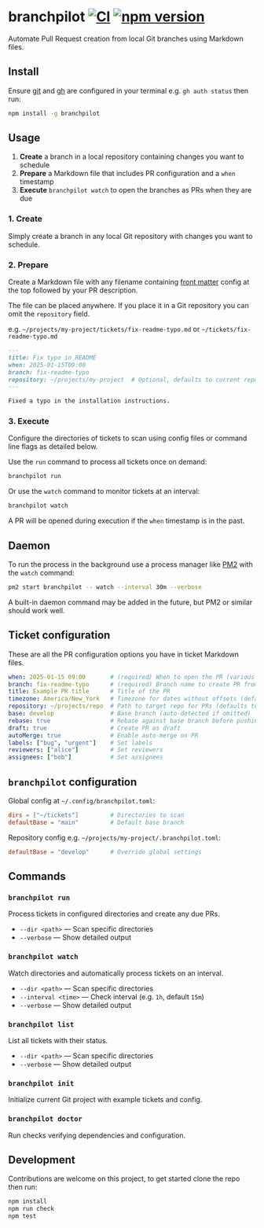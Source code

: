 # branchpilot [![CI](https://github.com/AlecRust/branchpilot/actions/workflows/ci.yml/badge.svg)](https://github.com/AlecRust/branchpilot/actions/workflows/ci.yml) [![npm version](https://img.shields.io/npm/v/branchpilot.svg)](https://www.npmjs.com/package/branchpilot)

Automate Pull Request creation from local Git branches using Markdown files.

## Install

Ensure [git](https://git-scm.com/) and [gh](https://cli.github.com/) are configured in your terminal e.g. `gh auth status`
then run:

```bash
npm install -g branchpilot
```

## Usage

1. **Create** a branch in a local repository containing changes you want to schedule
1. **Prepare** a Markdown file that includes PR configuration and a `when` timestamp
1. **Execute** `branchpilot watch` to open the branches as PRs when they are due

### 1. Create

Simply create a branch in any local Git repository with changes you want to schedule.

### 2. Prepare

Create a Markdown file with any filename containing [front matter](https://gohugo.io/content-management/front-matter/) config at the top followed by your PR description.

The file can be placed anywhere. If you place it in a Git repository you can omit the `repository` field.

e.g. `~/projects/my-project/tickets/fix-readme-typo.md` or `~/tickets/fix-readme-typo.md`

```markdown
---
title: Fix typo in README
when: 2025-01-15T09:00
branch: fix-readme-typo
repository: ~/projects/my-project  # Optional, defaults to current repository
---

Fixed a typo in the installation instructions.
```

### 3. Execute

Configure the directories of tickets to scan using config files or command line flags as detailed below.

Use the `run` command to process all tickets once on demand:

```bash
branchpilot run
```

Or use the `watch` command to monitor tickets at an interval:

```bash
branchpilot watch
```

A PR will be opened during execution if the `when` timestamp is in the past.

## Daemon

To run the process in the background use a process manager like [PM2](https://pm2.keymetrics.io/) with the `watch` command:

```bash
pm2 start branchpilot -- watch --interval 30m --verbose
```

A built-in daemon command may be added in the future, but PM2 or similar should work well.

## Ticket configuration

These are all the PR configuration options you have in ticket Markdown files.

```yaml
when: 2025-01-15 09:00       # (required) When to open the PR (various formats supported)
branch: fix-readme-typo      # (required) Branch name to create PR from
title: Example PR title      # Title of the PR
timezone: America/New_York   # Timezone for dates without offsets (defaults to system)
repository: ~/projects/repo  # Path to target repo for PRs (defaults to current repo)
base: develop                # Base branch (auto-detected if omitted)
rebase: true                 # Rebase against base branch before pushing
draft: true                  # Create PR as draft
autoMerge: true              # Enable auto-merge on PR
labels: ["bug", "urgent"]    # Set labels
reviewers: ["alice"]         # Set reviewers
assignees: ["bob"]           # Set assignees
```

## `branchpilot` configuration

Global config at `~/.config/branchpilot.toml`:

```toml
dirs = ["~/tickets"]         # Directories to scan
defaultBase = "main"         # Default base branch
```

Repository config e.g. `~/projects/my-project/.branchpilot.toml`:

```toml
defaultBase = "develop"      # Override global settings
```

## Commands

### `branchpilot run`

Process tickets in configured directories and create any due PRs.

- `--dir <path>` — Scan specific directories
- `--verbose` — Show detailed output

### `branchpilot watch`

Watch directories and automatically process tickets on an interval.

- `--dir <path>` — Scan specific directories
- `--interval <time>` — Check interval (e.g. `1h`, default `15m`)
- `--verbose` — Show detailed output

### `branchpilot list`

List all tickets with their status.

- `--dir <path>` — Scan specific directories
- `--verbose` — Show detailed output

### `branchpilot init`

Initialize current Git project with example tickets and config.

### `branchpilot doctor`

Run checks verifying dependencies and configuration.

## Development

Contributions are welcome on this project, to get started clone the repo then run:

```bash
npm install
npm run check
npm test
```
